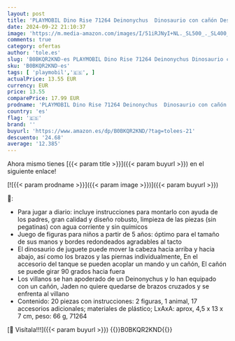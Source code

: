 ```yaml
---
layout: post
title: 'PLAYMOBIL Dino Rise 71264 Deinonychus  Dinosaurio con cañón Desmontable y Giratorio  Juguete para niños a Partir de 5 años'
date: 2024-09-22 21:10:37
image: 'https://m.media-amazon.com/images/I/51iRJNyI+NL._SL500_._SL400_.jpg'
comments: true
category: ofertas
author: 'tole.es'
slug: 'B0BKQR2KND-es PLAYMOBIL Dino Rise 71264 Deinonychus Dinosaurio con cañón...'
sku: 'B0BKQR2KND-es'
tags: [ 'playmobil','🇪🇸', ]
actualPrice: 13.55 EUR
currency: EUR
price: 13.55
comparePrice: 17.99 EUR
prodname: 'PLAYMOBIL Dino Rise 71264 Deinonychus  Dinosaurio con cañón Desmontable y Giratorio  Juguete para niños a Partir de 5 años'
country: 'es'
flag: '🇪🇸'
brand: ''
buyurl: 'https://www.amazon.es/dp/B0BKQR2KND/?tag=tolees-21'
descuento: '24.68'
average: '12.385'
---
```


Ahora mismo tienes [{{< param title >}}]({{< param buyurl >}}) en el siguiente enlace!

[![{{< param prodname >}}]({{< param image >}})]({{< param buyurl >}})

🔎:

- Para jugar a diario: incluye instrucciones para montarlo con ayuda de los padres, gran calidad y diseño robusto, limpieza de las piezas (sin pegatinas) con agua corriente y sin químicos
- Juego de figuras para niños a partir de 5 años: óptimo para el tamaño de sus manos y bordes redondeados agradables al tacto
- El dinosaurio de juguete puede mover la cabeza hacia arriba y hacia abajo, así como los brazos y las piernas individualmente, En el accesorio del tanque se pueden acoplar un mando y un cañón, El cañón se puede girar 90 grados hacia fuera
- Los villanos se han apoderado de un Deinonychus y lo han equipado con un cañón, Jaden no quiere quedarse de brazos cruzados y se enfrenta al villano
- Contenido: 20 piezas con instrucciones: 2 figuras, 1 animal, 17 accesorios adicionales; materiales de plástico; LxAxA: aprox, 4,5 x 13 x 7 cm, peso: 66 g, 71264

[🛒 Visítala!!!]({{< param buyurl >}})
{{<world>}}B0BKQR2KND{{</world>}}
